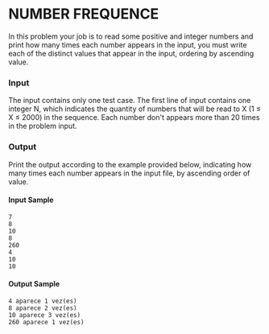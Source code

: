 # NUMBER FREQUENCE  
In this problem your job is to read some positive and integer numbers and print how many times each number appears in the input, you must write each of the distinct values ​​that appear in the input, ordering by ascending value.  
### Input
The input contains only one test case. The first line of input contains one integer N, which indicates the quantity of numbers ​​that will be read to X (1 ≤ X ≤ 2000) in the sequence. Each number don't appears more than 20 times in the problem input.  
### Output
Print the output according to the example provided below, indicating how many times each number appears in the input file, by ascending order of value.  
#### Input Sample	        
    7  
    8  
    10  
    8  
    260  
    4  
    10  
    10  
#### Output Sample
    4 aparece 1 vez(es)  
    8 aparece 2 vez(es)  
    10 aparece 3 vez(es)  
    260 aparece 1 vez(es)